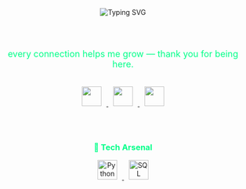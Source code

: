 <div align="center">

  <!-- Typing Text -->
  <img src="https://readme-typing-svg.demolab.com?font=Fira+Code&size=22&pause=1000&color=00FF88&center=true&vCenter=true&width=500&lines=Hi+%F0%9F%91%8B+I'm+Akhyul+Rizal;I'm+a+Machine+Learning+Engineer;I'm+a+Software+Engineer;I'm+a+Data+Scientist" alt="Typing SVG" />

  <br><br>

  <p style="color:#00ff88; font-size: 18px;">every connection helps me grow — thank you for being here.</p>

  <br>

  <!-- Social Media Icons -->
  <a href="https://linkedin.com/in/akhyulrizal" target="_blank">
    <img src="https://img.icons8.com/fluency/48/0A66C2/linkedin.png" width="40" style="margin: 0 10px;" />
  </a>
  <a href="https://instagram.com/akhyulrizal" target="_blank">
    <img src="https://img.icons8.com/fluency/48/E4405F/instagram-new.png" width="40" style="margin: 0 10px;" />
  </a>
  <a href="mailto:akhyulinfo@gmail.com" target="_blank">
    <img src="https://img.icons8.com/fluency/48/D14836/gmail-new.png" width="40" style="margin: 0 10px;" />
  </a>

  <br><br>

  <!-- Skills with Logos Only -->
  <h3 style="color:#00ff88;">🚀 Tech Arsenal</h3>

  <a href="#" target="_blank">
    <img src="https://img.icons8.com/color/48/000000/python.png" width="40" style="margin: 0 10px;" title="Python" />
  </a>
  <a href="#" target="_blank">
    <img src="https://img.icons8.com/ios-filled/50/00ff88/sql.png" width="40" style="margin: 0 10px;" title="SQL" />
  </a>

</div>
